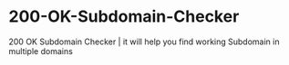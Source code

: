 # 200-OK-Subdomain-Checker
200 OK Subdomain Checker | it will help you find working Subdomain in multiple domains

